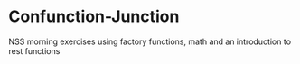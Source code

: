 # Confunction-Junction
 NSS morning exercises using factory functions, math and an introduction to rest functions
